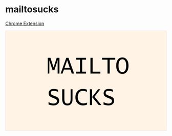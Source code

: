 # mailtosucks
[Chrome Extension](https://chrome.google.com/webstore/detail/mailtosucks/fggephiinjbfhbdglakghlfmapinaefp?hl=en&authuser=0)

![mailtosucks](https://github.com/TedisAgolli/mailtosucks/raw/master/mailtosucks.png)
